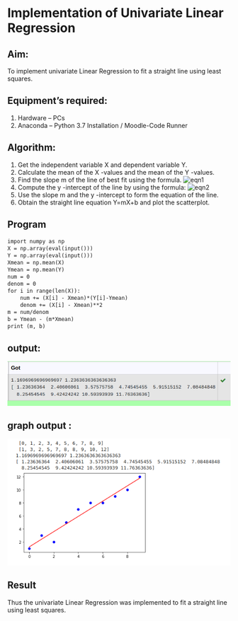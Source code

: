 # Implementation of Univariate Linear Regression
## Aim:
To implement univariate Linear Regression to fit a straight line using least squares.
## Equipment’s required:
1.	Hardware – PCs
2.	Anaconda – Python 3.7 Installation / Moodle-Code Runner
## Algorithm:
1.	Get the independent variable X and dependent variable Y.
2.	Calculate the mean of the X -values and the mean of the Y -values.
3.	Find the slope m of the line of best fit using the formula.
 ![eqn1](./eq1.jpg)
4.	Compute the y -intercept of the line by using the formula:
![eqn2](./eq2.jpg)  
5.	Use the slope m and the y -intercept to form the equation of the line.
6.	Obtain the straight line equation Y=mX+b and plot the scatterplot.

## Program

```
import numpy as np
X = np.array(eval(input()))
Y = np.array(eval(input()))
Xmean = np.mean(X)
Ymean = np.mean(Y)
num = 0
denom = 0
for i in range(len(X)):
    num += (X[i] - Xmean)*(Y[i]-Ymean)
    denom += (X[i] - Xmean)**2  
m = num/denom
b = Ymean - (m*Xmean)
print (m, b)

```


## output:
![output](./out1.png)

## graph output :
![graph output](./type1.png)




## Result
Thus the univariate Linear Regression was implemented to fit a straight line using least squares.

